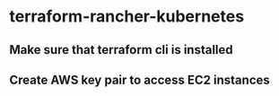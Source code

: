 # terraform-rancher-kubernetes

## Make sure that terraform cli is installed
## Create AWS key pair to access EC2 instances
